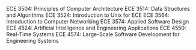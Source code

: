 ECE 3504: Principles of Computer Architecture
ECE 3514: Data Structures and Algorithms
ECE 3524: Introduction to Unix for ECE
ECE 3564: Introduction to Computer Networking
ECE 3574: Applied Software Design
ECE 4524: Artificial Intelligence and Engineering Applications
ECE 4550: Real-Time Systems
ECE 4574: Large-Scale Software Development for Engineering Systems
